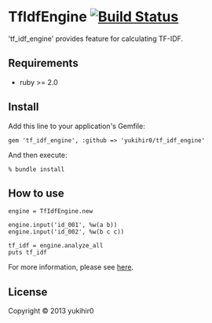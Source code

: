 # TfIdfEngine [![Build Status](https://travis-ci.org/yukihir0/tf_idf_engine.png?branch=master)](https://travis-ci.org/yukihir0/tf_idf_engine)

'tf_idf_engine' provides feature for calculating TF-IDF.

## Requirements

- ruby >= 2.0

## Install

Add this line to your application's Gemfile:

```
gem 'tf_idf_engine', :github => 'yukihir0/tf_idf_engine'
```

And then execute:

```
% bundle install
```

## How to use

```
engine = TfIdfEngine.new

engine.input('id_001', %w(a b))
engine.input('id_002', %w(b c c))

tf_idf = engine.analyze_all
puts tf_idf
```

For more information, please see [here](https://github.com/yukihir0/tf_idf_engine/blob/master/sample/main.rb).

## License

Copyright &copy; 2013 yukihir0
